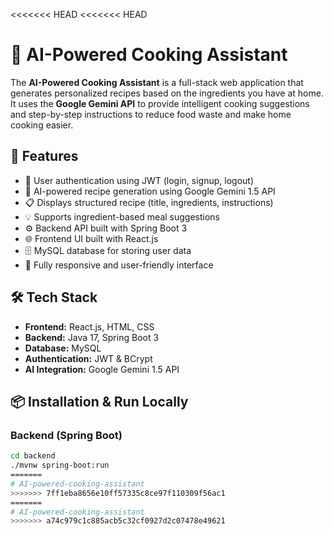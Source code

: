 <<<<<<< HEAD
<<<<<<< HEAD
# 🍳 AI-Powered Cooking Assistant

The **AI-Powered Cooking Assistant** is a full-stack web application that generates personalized recipes based on the ingredients you have at home. It uses the **Google Gemini API** to provide intelligent cooking suggestions and step-by-step instructions to reduce food waste and make home cooking easier.

## 🚀 Features

- 🔐 User authentication using JWT (login, signup, logout)
- 🧠 AI-powered recipe generation using Google Gemini 1.5 API
- 📋 Displays structured recipe (title, ingredients, instructions)
- 💡 Supports ingredient-based meal suggestions
- ⚙️ Backend API built with Spring Boot 3
- 🌐 Frontend UI built with React.js
- 🗄️ MySQL database for storing user data
- 📱 Fully responsive and user-friendly interface

## 🛠️ Tech Stack

- **Frontend:** React.js, HTML, CSS
- **Backend:** Java 17, Spring Boot 3
- **Database:** MySQL
- **Authentication:** JWT & BCrypt
- **AI Integration:** Google Gemini 1.5 API

## 📦 Installation & Run Locally

### Backend (Spring Boot)
```bash
cd backend
./mvnw spring-boot:run
=======
# AI-powered-cooking-assistant
>>>>>>> 7ff1eba8656e10ff57335c8ce97f110309f56ac1
=======
# AI-powered-cooking-assistant
>>>>>>> a74c979c1c885acb5c32cf0927d2c07478e49621
